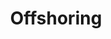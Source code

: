 ---
title: Offshoring
subTitle: Administration Cloud et Infrastructure  
published: true
categories: Offre
technology: ["frontend", "design", "scrum"]
coverImage: /images/home/offer/offshoring2.png
metaDescription: ["A partir de 200€ / Mois. 3Mois offerts."]
subDescription: ""
date: ""
---
